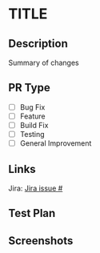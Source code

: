 # TITLE

## Description
Summary of changes

## PR Type
- [ ] Bug Fix
- [ ] Feature
- [ ] Build Fix
- [ ] Testing
- [ ] General Improvement

## Links
Jira: [Jira issue #](fill-in.org)

## Test Plan

## Screenshots


